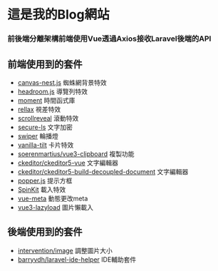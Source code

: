 

# 這是我的Blog網站

### 前後端分離架構前端使用Vue透過Axios接收Laravel後端的API

## 前端使用到的套件
- <a href="https://github.com/hustcc/canvas-nest.js/">canvas-nest.js</a> 蜘蛛網背景特效
- <a href="https://github.com/WickyNilliams/headroom.js">headroom.js</a> 導覽列特效
- <a href="https://momentjs.com/">moment</a> 時間函式庫
- <a href="https://dixonandmoe.com/rellax/">rellax</a> 視差特效
- <a href="https://scrollrevealjs.org/">scrollreveal</a> 滾動特效
- <a href="https://github.com/softvar/secure-ls">secure-ls</a> 文字加密
- <a href="https://swiperjs.com/">swiper</a> 輪播燈
- <a href="https://micku7zu.github.io/vanilla-tilt.js/">vanilla-tilt</a> 卡片特效
- <a href="https://github.com/soerenmartius/vue3-clipboard">soerenmartius/vue3-clipboard</a> 複製功能
- <a href="https://ckeditor.com/docs/ckeditor5/latest/index.html">ckeditor/ckeditor5-vue</a> 文字編輯器
- <a href="https://ckeditor.com/docs/ckeditor5/latest/index.html">ckeditor/ckeditor5-build-decoupled-document</a> 文字編輯器 
- <a href="https://popper.js.org/">popper.js</a> 提示方框
- <a href="https://tobiasahlin.com/spinkit/">SpinKit</a> 載入特效
- <a href="https://github.com/nuxt/vue-meta">vue-meta</a> 動態更改meta
- <a href="https://github.com/murongg/vue3-lazyload">vue3-lazyload</a> 圖片懶載入

## 後端使用到的套件
- <a href="https://github.com/Intervention/image">intervention/image</a> 調整圖片大小
- <a href="https://github.com/barryvdh/laravel-ide-helper">barryvdh/laravel-ide-helper</a> IDE輔助套件

